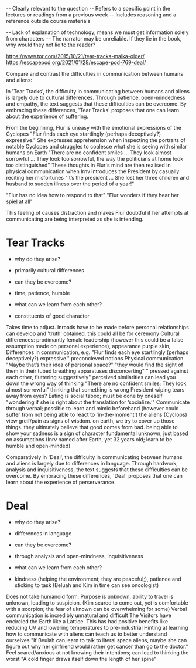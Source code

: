 -- Clearly relevant to the question 
-- Refers to a specific point in the lectures or readings from a previous week
-- Includes reasoning and a reference outside course materials

-- Lack of explanation of technology, means we must get information solely from characters
-- The narrator may be unreliable. If they lie in the book, why would they not lie to the reader?

https://www.tor.com/2015/10/21/tear-tracks-malka-older/
https://escapepod.org/2021/01/28/escape-pod-769-deal/

Compare and contrast the difficulties in communication between humans and aliens:

In 'Tear Tracks', the difficulty in communicating between humans and aliens is largely due to cultural differences.
Through patience, open-mindedness and empathy, the text suggests that these difficulties can be overcome.
By embracing these differences, 'Tear Tracks' proposes that one can learn about the experience of suffering. 

From the beginning, Flur is uneasy with the emotional expressions of the Cyclopes "Flur finds each eye startlingly (perhaps deceptively?) expressive."
She expresses apprehension when inspecting the portraits of notable Cyclopes and struggles to coalesce what she is seeing with similar humans on Earth
"There are no confident smiles ... They look almost sorrowful ...  They look too sorrowful, the way the politicians at home look too distinguished"
These thoughts in Flur's mind are then realised in physical communication when Irnv introduces the President by casually reciting her misfortunes
"It’s the president ... She lost her three children and husband to sudden illness over the period of a year!"

"Flur has no idea how to respond to that"
"Flur wonders if they hear her spiel at all"

This feeling of causes distraction and makes Flur doubtful if her attempts at communicating are being interpreted as she is intending.

# Tear Tracks
* why do they arise? 
- primarily cultural differences 
* can they be overcome? 
- time, patience, humble
* what can we learn from each other?
- constituents of good character

Takes time to adjust. Inroads have to be made before personal relationships can develop and 'truth' obtained. this could all be for ceremony
Cultural differences: prodimantly female leadership (however this could be a false assumption made on personal experience), appearance purple skin, 
Differences in communication, e.g. "Flur finds each eye startlingly (perhaps deceptively?) expressive." preconcieved notions
Physical communication "Maybe that’s their idea of personal space?"
"they would find the sight of them in their tubed breathing apparatuses disconcerting"
" pressed against each other, fluttering suggestively"
perceived similarities can lead you down the wrong way of thinking
"There are no confident smiles; They look almost sorrowful" thinking that something is wrong
President wiping tears away from eyes?
Eating is social taboo; must be done by oneself
"wondering if she is right about the translation for ‘socialize.’"
Communicate through verbal; possible to learn and mimic beforehand (however could suffer from not being able to react to 'in-the-moment')
the aliens (Cyclops) view greif/pain as signs of wisdom. on earth, we try to cover up those things. they ultimately believe that good comes from bad. being able to show your sadness is a sign of character
fundamental unknown; just based on assumptions (Inrv named after Earth, yet 32 years old; learn to be humble and open-minded)


Comparatively in 'Deal', the difficulty in communicating between humans and aliens is largely due to differences in language.
Through hardwork, analysis and inquisitiveness, the text suggests that these difficulties can be overcome.
By embracing these differences, 'Deal' proposes that one can learn about the experience of perserverance.


# Deal
* why do they arise? 
- differences in language
* can they be overcome?
- through analysis and open-mindness, inquisitiveness
* what can we learn from each other?
- kindness (helping the environment; they are peaceful;), patience and sticking to task (Beluah and Kim in time can see oncologist) 

Does not take humanoid form. Purpose is unknown, ability to travel is unknown, leading to suspicion. (Kim scared to come out, yet is comfortable with a scorpion; the fear of uknown can be overwhelming for some)
Verbal communication is incredibly unnatural and difficult
The Visitors have encircled the Earth like a Lattice. This has had positive benefits like reducing UV and lowering temperatures to pre-industrial
Hinting at learning how to communicate with aliens can teach us to better understand ourselves "If Beulah can learn to talk to literal space aliens, maybe she can figure out why her girlfriend would rather get cancer than go to the doctor."
Feel scared/anxious at not knowing their intentions; can lead to thinking the worst "A cold finger draws itself down the length of her spine"

